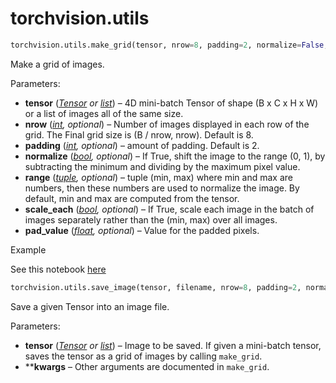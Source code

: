 

# torchvision.utils

```py
torchvision.utils.make_grid(tensor, nrow=8, padding=2, normalize=False, range=None, scale_each=False, pad_value=0)
```

Make a grid of images.

 
Parameters: 

*   **tensor** ([_Tensor_](../tensors.html#torch.Tensor "torch.Tensor") _or_ [_list_](https://docs.python.org/3/library/stdtypes.html#list "(in Python v3.7)")) – 4D mini-batch Tensor of shape (B x C x H x W) or a list of images all of the same size.
*   **nrow** ([_int_](https://docs.python.org/3/library/functions.html#int "(in Python v3.7)")_,_ _optional_) – Number of images displayed in each row of the grid. The Final grid size is (B / nrow, nrow). Default is 8.
*   **padding** ([_int_](https://docs.python.org/3/library/functions.html#int "(in Python v3.7)")_,_ _optional_) – amount of padding. Default is 2.
*   **normalize** ([_bool_](https://docs.python.org/3/library/functions.html#bool "(in Python v3.7)")_,_ _optional_) – If True, shift the image to the range (0, 1), by subtracting the minimum and dividing by the maximum pixel value.
*   **range** ([_tuple_](https://docs.python.org/3/library/stdtypes.html#tuple "(in Python v3.7)")_,_ _optional_) – tuple (min, max) where min and max are numbers, then these numbers are used to normalize the image. By default, min and max are computed from the tensor.
*   **scale_each** ([_bool_](https://docs.python.org/3/library/functions.html#bool "(in Python v3.7)")_,_ _optional_) – If True, scale each image in the batch of images separately rather than the (min, max) over all images.
*   **pad_value** ([_float_](https://docs.python.org/3/library/functions.html#float "(in Python v3.7)")_,_ _optional_) – Value for the padded pixels.



Example

See this notebook [here](https://gist.github.com/anonymous/bf16430f7750c023141c562f3e9f2a91)

```py
torchvision.utils.save_image(tensor, filename, nrow=8, padding=2, normalize=False, range=None, scale_each=False, pad_value=0)
```

Save a given Tensor into an image file.

 
Parameters: 

*   **tensor** ([_Tensor_](../tensors.html#torch.Tensor "torch.Tensor") _or_ [_list_](https://docs.python.org/3/library/stdtypes.html#list "(in Python v3.7)")) – Image to be saved. If given a mini-batch tensor, saves the tensor as a grid of images by calling `make_grid`.
*   ****kwargs** – Other arguments are documented in `make_grid`.

